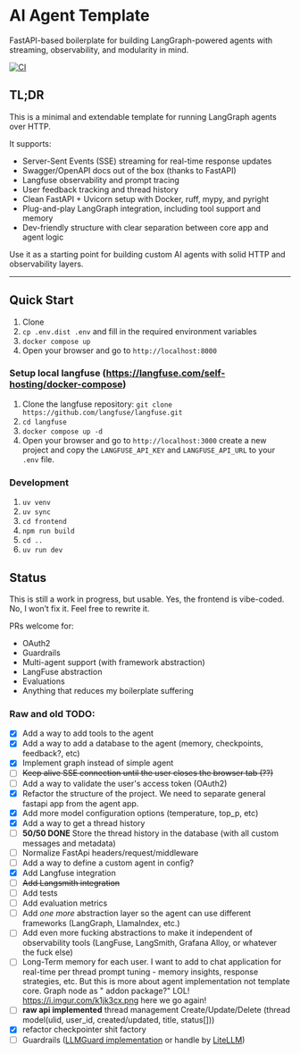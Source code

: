 # AI Agent Template

FastAPI-based boilerplate for building LangGraph-powered agents with streaming, observability, and modularity in mind.

[![CI](https://github.com/assada/agent_template/actions/workflows/ci.yml/badge.svg)](https://github.com/assada/raw_langgraph/actions/workflows/ci.yml)


## TL;DR
This is a minimal and extendable template for running LangGraph agents over HTTP.

It supports:

* Server-Sent Events (SSE) streaming for real-time response updates
* Swagger/OpenAPI docs out of the box (thanks to FastAPI)
* Langfuse observability and prompt tracing
* User feedback tracking and thread history
* Clean FastAPI + Uvicorn setup with Docker, ruff, mypy, and pyright
* Plug-and-play LangGraph integration, including tool support and memory
* Dev-friendly structure with clear separation between core app and agent logic

Use it as a starting point for building custom AI agents with solid HTTP and observability layers.

---

## Quick Start

1. Clone
2. `cp .env.dist .env` and fill in the required environment variables
3. `docker compose up`
4. Open your browser and go to `http://localhost:8000`

### Setup local langfuse (https://langfuse.com/self-hosting/docker-compose)

1. Clone the langfuse repository: `git clone https://github.com/langfuse/langfuse.git`
2. `cd langfuse`
3. `docker compose up -d`
4. Open your browser and go to `http://localhost:3000` create a new project and copy the `LANGFUSE_API_KEY` and
   `LANGFUSE_API_URL` to your `.env` file.

### Development

1. `uv venv`
2. `uv sync`
3. `cd frontend`
4. `npm run build`
5. `cd ..`
6. `uv run dev`

## Status

This is still a work in progress, but usable.
Yes, the frontend is vibe-coded. No, I won’t fix it.
Feel free to rewrite it.

PRs welcome for:

* OAuth2
* Guardrails
* Multi-agent support (with framework abstraction)
* LangFuse abstraction
* Evaluations
* Anything that reduces my boilerplate suffering

### Raw and old TODO:

- [x] Add a way to add tools to the agent
- [x] Add a way to add a database to the agent (memory, checkpoints, feedback?, etc)
- [x] Implement graph instead of simple agent
- [ ] 	~~Keep alive SSE connection until the user closes the browser tab (??)~~
- [ ] Add a way to validate the user's access token (OAuth2)
- [x] Refactor the structure of the project. We need to separate general fastapi app from the agent app.
- [x] Add more model configuration options (temperature, top_p, etc)
- [x] Add a way to get a thread history
- [ ] **50/50 DONE** Store the thread history in the database (with all custom messages and metadata)
- [ ] Normalize FastApi headers/request/middleware
- [ ] Add a way to define a custom agent in config?
- [x] Add Langfuse integration
- [ ] ~~Add Langsmith integration~~
- [ ] Add tests
- [ ] Add evaluation metrics
- [ ] Add *one more* abstraction layer so the agent can use different frameworks (LangGraph, LlamaIndex, etc.)
- [ ] Add even more fucking abstractions to make it independent of observability tools (LangFuse, LangSmith, Grafana
  Alloy, or whatever the fuck else)
- [ ] Long-Term memory for each user. I want to add to chat application for real-time per thread prompt tuning - memory
  insights, response strategies, etc. But this is more about agent implementation not template core. Graph node as "
  addon package?" LOL! https://i.imgur.com/k1jk3cx.png here we go again!
- [ ] **raw api implemented** thread management Create/Update/Delete (thread model(ulid, user_id, created/updated,
  title, status[]))
- [x] refactor checkpointer shit factory
- [ ] Guardrails ([LLMGuard implementation](https://github.com/assada/agent_template/tree/feat/guardrails) or handle
  by [LiteLLM](https://docs.litellm.ai/docs/proxy/guardrails/quick_start))